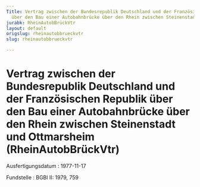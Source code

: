 ```yaml
---
Title: Vertrag zwischen der Bundesrepublik Deutschland und der Französischen Republik
  über den Bau einer Autobahnbrücke über den Rhein zwischen Steinenstadt und Ottmarsheim
jurabk: RheinAutobBrückVtr
layout: default
origslug: rheinautobbrueckvtr
slug: rheinautobbrueckvtr

---
```


# Vertrag zwischen der Bundesrepublik Deutschland und der Französischen Republik über den Bau einer Autobahnbrücke über den Rhein zwischen Steinenstadt und Ottmarsheim (RheinAutobBrückVtr)

Ausfertigungsdatum
:   1977-11-17

Fundstelle
:   BGBl II: 1979, 759

